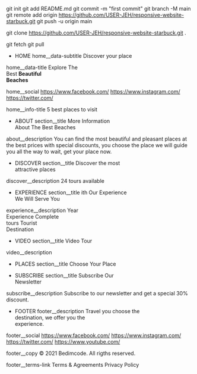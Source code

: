 git init git add README.md git commit -m "first commit" git branch -M main git remote add origin https://github.com/USER-JEH/responsive-website-starbuck.git git push -u origin main

git clone https://github.com/USER-JEH/responsive-website-starbuck.git .

git fetch git pull

* HOME
home__data-subtitle
Discover your place

home__data-title
Explore The <br> Best <b>Beautiful <br> Beaches</b>

home__social
https://www.facebook.com/
https://www.instagram.com/
https://twitter.com/

home__info-title
5 best places to visit


* ABOUT
section__title
More Information <br> About The Best Beaches

about__description
You can find the most beautiful and pleasant places at the best prices with special discounts, you choose the place we will guide you all the way to wait, get your place now.

* DISCOVER
section__title
Discover the most <br> attractive places

discover__description
24 tours available


* EXPERIENCE
section__title
ith Our Experience <br> We Will Serve You

experience__description
Year <br> Experience
Complete <br> tours
Tourist <br> Destination

* VIDEO
section__title
Video Tour

video__description



* PLACES
section__title
Choose Your Place

* SUBSCRIBE
section__title
Subscribe Our <br> Newsletter

subscribe__description
Subscribe to our newsletter and get a special 30% discount.

* FOOTER
footer__description
Travel you choose the <br> destination, we offer you the <br> experience.

footer__social
https://www.facebook.com/
https://www.instagram.com/
https://twitter.com/
https://www.youtube.com/


footer__copy
&#169; 2021 Bedimcode. All rigths reserved.

footer__terms-link
Terms & Agreements
Privacy Policy


